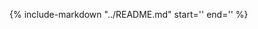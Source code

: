 {%
    include-markdown "../README.md"
    start='<!-- Installation -->'
    end='<!-- Usage -->'
%}
